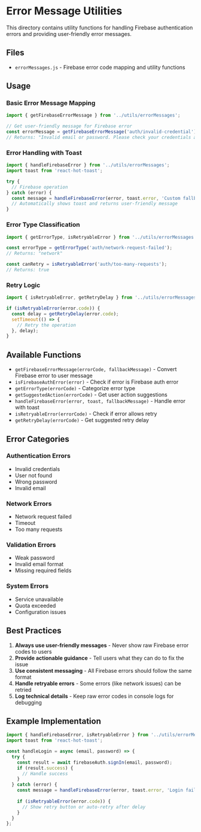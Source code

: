 # Error Message Utilities

This directory contains utility functions for handling Firebase authentication errors and providing user-friendly error messages.

## Files

- `errorMessages.js` - Firebase error code mapping and utility functions

## Usage

### Basic Error Message Mapping

```javascript
import { getFirebaseErrorMessage } from '../utils/errorMessages';

// Get user-friendly message for Firebase error
const errorMessage = getFirebaseErrorMessage('auth/invalid-credential');
// Returns: "Invalid email or password. Please check your credentials and try again."
```

### Error Handling with Toast

```javascript
import { handleFirebaseError } from '../utils/errorMessages';
import toast from 'react-hot-toast';

try {
  // Firebase operation
} catch (error) {
  const message = handleFirebaseError(error, toast.error, 'Custom fallback message');
  // Automatically shows toast and returns user-friendly message
}
```

### Error Type Classification

```javascript
import { getErrorType, isRetryableError } from '../utils/errorMessages';

const errorType = getErrorType('auth/network-request-failed');
// Returns: "network"

const canRetry = isRetryableError('auth/too-many-requests');
// Returns: true
```

### Retry Logic

```javascript
import { isRetryableError, getRetryDelay } from '../utils/errorMessages';

if (isRetryableError(error.code)) {
  const delay = getRetryDelay(error.code);
  setTimeout(() => {
    // Retry the operation
  }, delay);
}
```

## Available Functions

- `getFirebaseErrorMessage(errorCode, fallbackMessage)` - Convert Firebase error to user message
- `isFirebaseAuthError(error)` - Check if error is Firebase auth error
- `getErrorType(errorCode)` - Categorize error type
- `getSuggestedAction(errorCode)` - Get user action suggestions
- `handleFirebaseError(error, toast, fallbackMessage)` - Handle error with toast
- `isRetryableError(errorCode)` - Check if error allows retry
- `getRetryDelay(errorCode)` - Get suggested retry delay

## Error Categories

### Authentication Errors
- Invalid credentials
- User not found
- Wrong password
- Invalid email

### Network Errors
- Network request failed
- Timeout
- Too many requests

### Validation Errors
- Weak password
- Invalid email format
- Missing required fields

### System Errors
- Service unavailable
- Quota exceeded
- Configuration issues

## Best Practices

1. **Always use user-friendly messages** - Never show raw Firebase error codes to users
2. **Provide actionable guidance** - Tell users what they can do to fix the issue
3. **Use consistent messaging** - All Firebase errors should follow the same format
4. **Handle retryable errors** - Some errors (like network issues) can be retried
5. **Log technical details** - Keep raw error codes in console logs for debugging

## Example Implementation

```javascript
import { handleFirebaseError, isRetryableError } from '../utils/errorMessages';
import toast from 'react-hot-toast';

const handleLogin = async (email, password) => {
  try {
    const result = await firebaseAuth.signIn(email, password);
    if (result.success) {
      // Handle success
    }
  } catch (error) {
    const message = handleFirebaseError(error, toast.error, 'Login failed');
    
    if (isRetryableError(error.code)) {
      // Show retry button or auto-retry after delay
    }
  }
};
```
